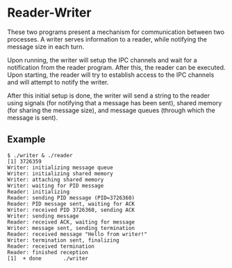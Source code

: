# Reader-Writer

These two programs present a mechanism for communication between two processes.
A writer serves information to a reader, while notifying the message size
in each turn.

Upon running, the writer will setup the IPC channels and wait for a notification
from the reader program.
After this, the reader can be executed.
Upon starting, the reader will try to establish access to the IPC channels and
will attempt to notify the writer.

After this initial setup is done, the writer will send a string to the reader
using signals (for notifying that a message has been sent), shared memory
(for sharing the message size), and message queues (through which the message
is sent).

## Example

```
$ ./writer & ./reader
[1] 3726359
Writer: initializing message queue
Writer: initializing shared memory
Writer: attaching shared memory
Writer: waiting for PID message
Reader: initializing
Reader: sending PID message (PID=3726360)
Reader: PID message sent, waiting for ACK
Writer: received PID 3726360, sending ACK
Writer: sending message
Reader: received ACK, waiting for message
Writer: message sent, sending termination
Reader: received message "Hello from writer!"
Writer: termination sent, finalizing
Reader: received termination
Reader: finished reception
[1]  + done       ./writer
```

